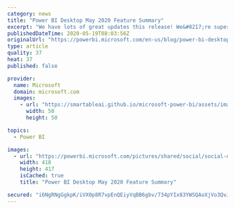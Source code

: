 ```yaml
---
category: news
title: "Power BI Desktop May 2020 Feature Summary"
excerpt: "We have lots of great updates this release! We&#8217;re super excited to announce this month that both the decomposition tree and drill through button actions are now generally available. On top of this, we have several new features and updates that will really enrich your reporting: curate featured"
publishedDateTime: 2020-05-19T08:03:56Z
originalUrl: "https://powerbi.microsoft.com/en-us/blog/power-bi-desktop-may-2020-feature-summary/"
type: article
quality: 37
heat: 37
published: false

provider:
  name: Microsoft
  domain: microsoft.com
  images:
    - url: "https://smartableai.github.io/microsoft-power-bi/assets/images/organizations/microsoft.com-50x50.jpg"
      width: 50
      height: 50

topics:
  - Power BI

images:
  - url: "https://powerbi.microsoft.com/pictures/shared/social/social-default-image.png"
    width: 418
    height: 417
    isCached: true
    title: "Power BI Desktop May 2020 Feature Summary"

secured: "i6NgRNgGgkpK/iVX0p8R7vpEnQEiyVqBB6gbv/734pYIx83YWSQAoXjVo3QvJ5BS36xMZ3ZIyAb3UDwtwTxDpFmgxYHEkBIFCWvP/V1+rlE2000n2zPZ95X4SMlMa1kqgs41iEoQZBiCSj1TaAbHfVi2EQar0W7OtVInqatITxSib6FytSHofJZYiDIHFOo2pp+uEtFdVa/vCK9KPGXZYHMorWwnXv8mUFvyhTlKspHwAWWW6EWNZBW+Z1G4Oz1hnuBoo6hQZskOFUXoZicRV3JYiHU54W7tGVTu7UAJ9zW1vtauwLIxl+s9pLyL4qwfHbinrthxDwuOUEOdEDAqhQ==;FVlTwOrbPUe6aAt9LZqIqQ=="
---
```


